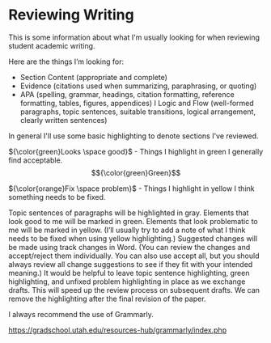 # Reviewing Writing

This is some information about what I'm usually looking for when reviewing student academic writing.

Here are the things I’m looking for: 

* Section Content (appropriate and complete)
* Evidence (citations used when summarizing, paraphrasing, or quoting)
* APA (spelling, grammar, headings, citation formatting, reference formatting, tables, figures, appendices)
I Logic and Flow (well-formed paragraphs, topic sentences, suitable transitions, logical arrangement, clearly written sentences)

In general I'll use some basic highlighting to denote sections I've reviewed.

${\color{green}Looks \space good}$ - Things I highlight in green I generally find acceptable. $${\color{green}Green}$$

${\color{orange}Fix \space problem}$ - Things I highlight in yellow I think something needs to be fixed.

Topic sentences of paragraphs will be highlighted in gray. Elements that look good to me will be marked in green. Elements that look problematic to me will be marked in yellow. (I’ll usually try to add a note of what I think needs to be fixed when using yellow highlighting.) Suggested changes will be made using track changes in Word. (You can review the changes and accept/reject them individually. You can also use accept all, but you should always review all change suggestions to see if they fit with your intended meaning.) It would be helpful to leave topic sentence highlighting, green highlighting, and unfixed problem highlighting in place as we exchange drafts. This will speed up the review process on subsequent drafts. We can remove the highlighting after the final revision of the paper.

I always recommend the use of Grammarly.

https://gradschool.utah.edu/resources-hub/grammarly/index.php 
